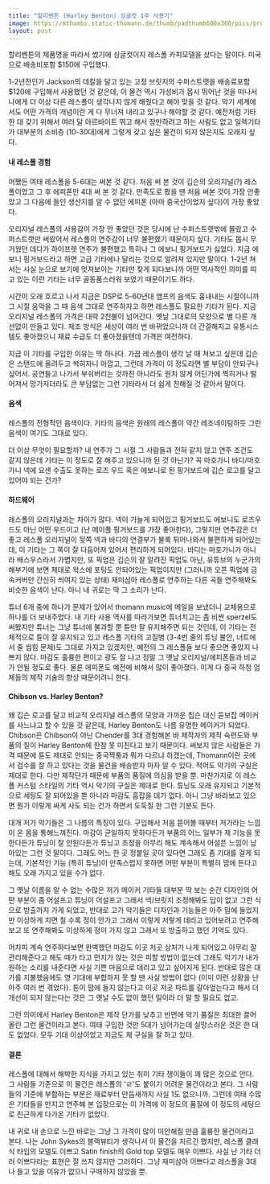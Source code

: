 ```yaml
---
title: "할리벤튼 (Harley Benton) 싱글컷 1주 사용기"
image: https://mthumbs.static-thomann.de/thumb/padthumb600x360/pics/prod/362633.jpg
layout: post
---
```


할리벤튼의 제품명을 따라서 썼기에 싱글컷이지 레스폴 카피모델을 샀다는 말이다. 미국으로 배송비포함 $150에 구입했다.

1-2년전인가 Jackson의 데칼을 달고 있는 고정 브릿지의 수퍼스트랫을 배송료포함 $120에 구입해서 사용했던 것 같은데, 이 물건 역시 가성비가 몹시 뛰어난 것을 떠나서 나에게 더 이상 다른 레스폴이 생각나지 않게 해줬다고 해야 맞을 것 같다. 악기 세계에서도 어떤 가격의 개념이란 게 다 무너져 내리고 있구나 해야할 것 같다. 예전처럼 기타 한 대 갖기 위해서 여러 달 아르바이트 뛰고 해서 장만하려고 하는 사람도 없고 일렉기타가 대부분의 소비층 (10-30대)에게 그렇게 갖고 싶은 물건이 되지 않은지도 오래지 싶다. 

#### 내 레스폴 경험

어쨌든 여태 레스폴을 5-6대는 써본 것 같다. 처음 써 본 것이 깁슨의 오리지널(?) 레스폴이었고 그 후 에피폰만 4대 써 본 것 같다. 만족도로 봤을 땐 처음 써본 것이 가장 안좋았고 그 다음에 들인 생산지를 알 수 없던 에피폰 (아마 중국산이었지 싶다)이 가장 좋았다. 

오리지널 레스폴의 사용감이 가장 안 좋았던 것은 당시에 난 수퍼스트랫밖에 몰랐고 수퍼스트랫만 써왔어서 레스폴의 연주감이 너무 불편했기 때문이지 싶다. 기타도 몹시 무거웠던 데다가 하이프렛 연주가 불편했고 특히나 그 에보니 핑거보드가 싫었다. 지금 에보니 핑거보드라고 하면 고급 기타에나 달리는 것으로 알려져 있지만 말이다. 1-2년 쳐서는 사실 눈으로 보기에 멋져보이는 기타만 찾게 되다보니까 어떤 역사적인 의미를 띠고 있는 이런 기타는 너무 골동품스러워 보였기 때문이기도 하다.

시간이 오래 흐르고 나서 지금은 DSP로 5-60년대 앰프의 음색도 흉내내는 시절이니까 그 시절 음악을 그 때 음색 그대로 연주하자고 하면 레스폴도 필요한 기타가 된다. 지금 오리지널 레스폴의 가격은 대략 2천불이 넘어간다. 옛날 그대로의 모양으로 별 다른 개선없이 만들고 있다. 제조 방식은 세상이 여러 번 바뀌었으니까 더 간결해지고 유통시스템도 좋아졌으니 재료 수급도 더 좋아졌을텐데 가격은 여전하다. 

지금 이 기타를 구입한 이유는 딱 하나다. 가끔 레스폴이 생각 날 때 쳐보고 싶은데 깁슨은 스탠드에 올려두고 썩히자니 아깝고, 그런데 가격이 이 정도라면 별 부담이 안되구나 싶어서. 공연들고 나가서 부숴버리는 것까진 아니라도 원치 않게 어딘가에 찍히거나 떨어져서 망가지더라도 큰 부담없는 그런 기타라서 더 쉽게 친해질 것 같아서 말이다. 

#### 음색

레스폴의 전형적인 음색이다. 기타의 음색은 원래의 레스폴이 약간 레조네이팅하듯 그런 음색이 여기도 그대로 있다. 

더 이상 무엇이 필요할까? 내 연주가 그 시절 그 사람들과 전혀 같지 않고 연주 조건도 같지 않은데 기타는 이 정도로 잘 해주고 있으니까 된 것 아닌가? 꼭 마호가니 바디/마호가니 넥에 요샌 수출도 못하는 로즈 우드 혹은 에보니로 된 핑거보드에 깁슨 로고를 달고 있어야 되는 건가? 

#### 하드웨어

레스폴의 오리지널과는 차이가 많다. 넥이 가늘게 되어있고 핑거보드도 에보니도 로즈우드도 아닌 어떤 우드이고 (난 메이플 핑거보드를 가장 좋아한다), 그렇지만 연주감은 더 좋고 레스폴 오리지널이 뒷쪽 넥과 바디의 연결부가 불룩 튀어나와서 불편하게 되어있는데, 이 기타는 그 쪽이 잘 다듬어져 있어서 편리하게 되어있다. 바디는 마호가니가 아니라 배스우스라서 가볍지만, 또 픽업은 깁슨의 잘 알려진 픽업도 아닌, 유튜브의 누군가의 해부기에 보면 제대로 왁스에 포팅도 안되어있는 픽업이지만 (그러니까 오픈 픽업에 금속커버만 간신히 씌여지 있는 상태) 재미삼아 레스폴로 연주하는 다른 곡들 연주해봐도 비슷한 음색이 난다. 아니 내 귀로는 딱 그 소리가 난다. 

튜너 6개 중에 하나가 문제가 있어서 thomann music에 메일을 보냈더니 교체용으로 하나를 더 보내주었다. 내 기타 사용 역사를 따라가보면 튜너치고는 좀 비싼 sperzel도 써봤지만 튜너는 그냥 튜너에 불과할 뿐 튠만 잘 유지해주면 되는 것인데, 이 기타는 전체적으로 튠이 잘 유지되고 있고 레스폴 기타의 고질병 (3-4번 줄의 튜닝 불안, 너트에서 줄 씹힘 문제)도 그대로 가지고 있겠지만, 예전의 그 레스폴들 보다 좋으면 좋았지 나쁘지 않다. 마감도 훌륭한 편이고 광도 잘 나고 정말 그 옛날 오리지널/에피폰들과 비교가 안될 정도로 좋다. 물론 에피폰도 예전에 비해서 많이 좋아졌다. 이게 다 중국 하청 업체들의 제작 기술의 향상 때문이려니 한다.

#### Chibson vs. Harley Benton?

왜 깁슨 로고를 달고 비교적 오리지널 레스폴의 모양과 가까운 칩슨 대신 듣보잡 메이커를 사느냐고 할 수 있을 것 같은데, Harley Benton도 나름 유명한 메이커가 되었다. Chibson은 Chibson이 아닌 Chender를 3대 경험해본 바 제작자의 제작 숙련도와 부품의 질이 Harley Benton에 한참 못 미친다고 보기 때문이다. 써보지 않은 사람들은 가격 때문에 튠도 제대로 안되는 중국짝퉁과 뭐가 다르냐 하겠는데, Thomann이란 곳에서 검수를 잘 하고 있다는 것을 물건을 배송받자 마자 알 수 있다. 적어도 악기의 구실은 제대로 한다. 다만 제작단가 때문에 부품의 품질에 의심을 받을 뿐. 마찬가지로 이 레스폴 커스텀 스타일의 기타 역시 악기의 구실은 제대로 한다. 튜닝도 오래 유지되고 기본적으로 세팅도 잘 되어있을 뿐 아니라 마감도 흠잡을 데가 없다. 아니 그냥 바라보고 있으면 뭔가 이렇게 싸게 사도 되는 건가 하면서 도둑질 한 그런 기분도 든다. 

대개 저가 악기들은 그 나름의 특징이 있다. 구입해서 처음 뜯어볼 때부터 저가라는 느낌이 온 몸을 통해느껴진다. 마감이 균일하지 못하다든가 부품의 어느 일부가 제 기능을 못한다든가 튜닝이 잘 안된다든가 튜닝고 조정을 아무리 해도 계속해서 어설픈 느낌이 남아있는 그런 것 말이다. 그래도 어느 한 곳 정붙일 곳이 있다면 그래도 좀 기대를 걸게 되는데, 기본적인 기능 (특히 튜닝)이 만족스럽지 못하면 어떤 부분이 특별히 맘에 든다고 해도 오래 가지고 있을 수가 없다. 

그 옛날 이름을 알 수 없는 수많은 저가 메이커 기타들 대부분 딱 보는 순간 디자인의 어떤 부분이 좀 어설프고 튜닝이 어설프고 그래서 넥/브릿지 조정해봐도 답이 없고 그런 식으로 방출까지 가게 되었고, 반대로 고가 악기들은 디자인과 기능들은 아주 맘에 들었지만 이상하게 치면 칠 수록 정이 안가고 그래서 이렇게 저렇게 데리고 있어보려고 연주해보고 또 연주해봐도 이상하게 정이 가지 않고 그래서 또 방출하고 했던 기억도 있다. 

어차피 계속 연주하다보면 완벽했던 마감도 이곳 저곳 상처가 나게 되어있고 아무리 잘 관리해준다고 해도 때가 타고 먼지가 앉는 것은 피할 방법이 없는데 그래도 악기가 내가 원하는 소리를 내준다면 사실 기쁜 마음으로 데리고 있고 싶어지게 된다. 반대로 많은 대가를 지불했음에도 영 기대에 부합하지 못 할 땐 사실 방법이 없다 (이미 이런 상황을 난 아주 여러 번 겪었다). 톤이 맘에 들지 않는다고 이곳 저곳 파트를 갈아엎는다고 해서 더 개선이 되지 않는다는 것은 그 옛날 수도 없이 했던 일이라 더 말 할 필요도 없고.

그런 의미에서 Harley Benton은 제작 단가를 낮추고 반면에 악기 품질은 최대한 끌어올린 그런 물건이라고 본다. 여태 구입한 것만 5대가 넘어가는데 실망스러운 것은 한 대도 없었다. 모두 기대 이상이었고 지금도 제 구실을 잘 하고 있다. 

#### 결론

레스폴에 대해서 해박한 지식을 가지고 있는 취미 기타 쟁이들이 꽤 많은 것으로 안다. 그 사람들 기준으로 이 물건은 레스폴의 'ㄹ'도 붙이기 어려운 물건이라고 본다. 그 사람들의 기준에 부합하는 부분은 재료부터 만듬새까지 사실 1도 없으니까. 그런데 여태 수많은 기타들을 만지고 연주해 본 입장으로는 이 가격에 이 정도의 품질에 이 정도의 세팅으로 친근하게 다가온 기타가 없었다. 

내 귀로 내 손으로 느낀 바로는 그냥 그 가격이 많이 미안해질 만큼 훌륭한 물건이라고 본다. 나는 John Sykes의 블랙뷰티가 생각나서 이 물건을 지르긴 했지만, 레스폴 클래식 타입의 모델도 이쁘고 Satin finish의 Gold top 모델도 매우 이쁘다. 사실 난 기타 더러 이쁘다라는 표현은 잘 쓰지 않지만 그러하다. 그냥 재미삼아 이쁘다고 레스폴을 3대나 들고 있을 이유가 없으니 구매하지 않았을 뿐.

